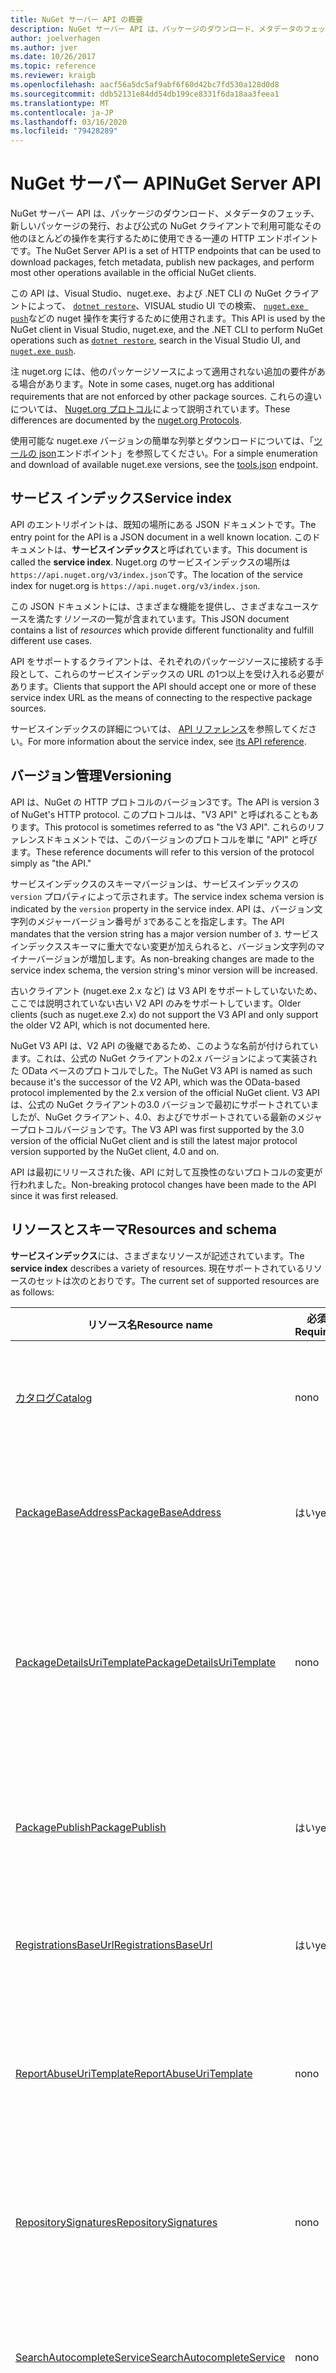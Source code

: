 ```yaml
---
title: NuGet サーバー API の概要
description: NuGet サーバー API は、パッケージのダウンロード、メタデータのフェッチ、新しいパッケージの発行などに使用できる HTTP エンドポイントのセットです。
author: joelverhagen
ms.author: jver
ms.date: 10/26/2017
ms.topic: reference
ms.reviewer: kraigb
ms.openlocfilehash: aacf56a5dc5af9abf6f60d42bc7fd530a128d0d8
ms.sourcegitcommit: ddb52131e84dd54db199ce8331f6da18aa3feea1
ms.translationtype: MT
ms.contentlocale: ja-JP
ms.lasthandoff: 03/16/2020
ms.locfileid: "79428289"
---
```

# <a name="nuget-server-api"></a><span data-ttu-id="8e651-103">NuGet サーバー API</span><span class="sxs-lookup"><span data-stu-id="8e651-103">NuGet Server API</span></span>

<span data-ttu-id="8e651-104">NuGet サーバー API は、パッケージのダウンロード、メタデータのフェッチ、新しいパッケージの発行、および公式の NuGet クライアントで利用可能なその他のほとんどの操作を実行するために使用できる一連の HTTP エンドポイントです。</span><span class="sxs-lookup"><span data-stu-id="8e651-104">The NuGet Server API is a set of HTTP endpoints that can be used to download packages, fetch metadata, publish new packages, and perform most other operations available in the official NuGet clients.</span></span>

<span data-ttu-id="8e651-105">この API は、Visual Studio、nuget.exe、および .NET CLI の NuGet クライアントによって、 [`dotnet restore`](/dotnet/core/tools/dotnet-restore?tabs=netcore2x)、VISUAL studio UI での検索、 [`nuget.exe push`](../reference/cli-reference/cli-ref-push.md)などの nuget 操作を実行するために使用されます。</span><span class="sxs-lookup"><span data-stu-id="8e651-105">This API is used by the NuGet client in Visual Studio, nuget.exe, and the .NET CLI to perform NuGet operations such as [`dotnet restore`](/dotnet/core/tools/dotnet-restore?tabs=netcore2x), search in the Visual Studio UI, and [`nuget.exe push`](../reference/cli-reference/cli-ref-push.md).</span></span>

<span data-ttu-id="8e651-106">注 nuget.org には、他のパッケージソースによって適用されない追加の要件がある場合があります。</span><span class="sxs-lookup"><span data-stu-id="8e651-106">Note in some cases, nuget.org has additional requirements that are not enforced by other package sources.</span></span> <span data-ttu-id="8e651-107">これらの違いについては、 [Nuget.org プロトコル](nuget-protocols.md)によって説明されています。</span><span class="sxs-lookup"><span data-stu-id="8e651-107">These differences are documented by the [nuget.org Protocols](nuget-protocols.md).</span></span>

<span data-ttu-id="8e651-108">使用可能な nuget.exe バージョンの簡単な列挙とダウンロードについては、「[ツールの json](tools-json.md)エンドポイント」を参照してください。</span><span class="sxs-lookup"><span data-stu-id="8e651-108">For a simple enumeration and download of available nuget.exe versions, see the [tools.json](tools-json.md) endpoint.</span></span>

## <a name="service-index"></a><span data-ttu-id="8e651-109">サービス インデックス</span><span class="sxs-lookup"><span data-stu-id="8e651-109">Service index</span></span>

<span data-ttu-id="8e651-110">API のエントリポイントは、既知の場所にある JSON ドキュメントです。</span><span class="sxs-lookup"><span data-stu-id="8e651-110">The entry point for the API is a JSON document in a well known location.</span></span> <span data-ttu-id="8e651-111">このドキュメントは、**サービスインデックス**と呼ばれています。</span><span class="sxs-lookup"><span data-stu-id="8e651-111">This document is called the **service index**.</span></span> <span data-ttu-id="8e651-112">Nuget.org のサービスインデックスの場所は `https://api.nuget.org/v3/index.json`です。</span><span class="sxs-lookup"><span data-stu-id="8e651-112">The location of the service index for nuget.org is `https://api.nuget.org/v3/index.json`.</span></span>

<span data-ttu-id="8e651-113">この JSON ドキュメントには、さまざまな機能を提供し、さまざまなユースケースを満たす*リソース*の一覧が含まれています。</span><span class="sxs-lookup"><span data-stu-id="8e651-113">This JSON document contains a list of *resources* which provide different functionality and fulfill different use cases.</span></span>

<span data-ttu-id="8e651-114">API をサポートするクライアントは、それぞれのパッケージソースに接続する手段として、これらのサービスインデックスの URL の1つ以上を受け入れる必要があります。</span><span class="sxs-lookup"><span data-stu-id="8e651-114">Clients that support the API should accept one or more of these service index URL as the means of connecting to the respective package sources.</span></span>

<span data-ttu-id="8e651-115">サービスインデックスの詳細については、 [API リファレンス](service-index.md)を参照してください。</span><span class="sxs-lookup"><span data-stu-id="8e651-115">For more information about the service index, see [its API reference](service-index.md).</span></span>

## <a name="versioning"></a><span data-ttu-id="8e651-116">バージョン管理</span><span class="sxs-lookup"><span data-stu-id="8e651-116">Versioning</span></span>

<span data-ttu-id="8e651-117">API は、NuGet の HTTP プロトコルのバージョン3です。</span><span class="sxs-lookup"><span data-stu-id="8e651-117">The API is version 3 of NuGet's HTTP protocol.</span></span> <span data-ttu-id="8e651-118">このプロトコルは、"V3 API" と呼ばれることもあります。</span><span class="sxs-lookup"><span data-stu-id="8e651-118">This protocol is sometimes referred to as "the V3 API".</span></span> <span data-ttu-id="8e651-119">これらのリファレンスドキュメントでは、このバージョンのプロトコルを単に "API" と呼びます。</span><span class="sxs-lookup"><span data-stu-id="8e651-119">These reference documents will refer to this version of the protocol simply as "the API."</span></span>

<span data-ttu-id="8e651-120">サービスインデックスのスキーマバージョンは、サービスインデックスの `version` プロパティによって示されます。</span><span class="sxs-lookup"><span data-stu-id="8e651-120">The service index schema version is indicated by the `version` property in the service index.</span></span> <span data-ttu-id="8e651-121">API は、バージョン文字列のメジャーバージョン番号が `3`であることを指定します。</span><span class="sxs-lookup"><span data-stu-id="8e651-121">The API mandates that the version string has a major version number of `3`.</span></span> <span data-ttu-id="8e651-122">サービスインデックススキーマに重大でない変更が加えられると、バージョン文字列のマイナーバージョンが増加します。</span><span class="sxs-lookup"><span data-stu-id="8e651-122">As non-breaking changes are made to the service index schema, the version string's minor version will be increased.</span></span>

<span data-ttu-id="8e651-123">古いクライアント (nuget.exe 2.x など) は V3 API をサポートしていないため、ここでは説明されていない古い V2 API のみをサポートしています。</span><span class="sxs-lookup"><span data-stu-id="8e651-123">Older clients (such as nuget.exe 2.x) do not support the V3 API and only support the older V2 API, which is not documented here.</span></span>

<span data-ttu-id="8e651-124">NuGet V3 API は、V2 API の後継であるため、このような名前が付けられています。これは、公式の NuGet クライアントの2.x バージョンによって実装された OData ベースのプロトコルでした。</span><span class="sxs-lookup"><span data-stu-id="8e651-124">The NuGet V3 API is named as such because it's the successor of the V2 API, which was the OData-based protocol implemented by the 2.x version of the official NuGet client.</span></span> <span data-ttu-id="8e651-125">V3 API は、公式の NuGet クライアントの3.0 バージョンで最初にサポートされていましたが、NuGet クライアント、4.0、およびでサポートされている最新のメジャープロトコルバージョンです。</span><span class="sxs-lookup"><span data-stu-id="8e651-125">The V3 API was first supported by the 3.0 version of the official NuGet client and is still the latest major protocol version supported by the NuGet client, 4.0 and on.</span></span> 

<span data-ttu-id="8e651-126">API は最初にリリースされた後、API に対して互換性のないプロトコルの変更が行われました。</span><span class="sxs-lookup"><span data-stu-id="8e651-126">Non-breaking protocol changes have been made to the API since it was first released.</span></span>

## <a name="resources-and-schema"></a><span data-ttu-id="8e651-127">リソースとスキーマ</span><span class="sxs-lookup"><span data-stu-id="8e651-127">Resources and schema</span></span>

<span data-ttu-id="8e651-128">**サービスインデックス**には、さまざまなリソースが記述されています。</span><span class="sxs-lookup"><span data-stu-id="8e651-128">The **service index** describes a variety of resources.</span></span> <span data-ttu-id="8e651-129">現在サポートされているリソースのセットは次のとおりです。</span><span class="sxs-lookup"><span data-stu-id="8e651-129">The current set of supported resources are as follows:</span></span>

<span data-ttu-id="8e651-130">リソース名</span><span class="sxs-lookup"><span data-stu-id="8e651-130">Resource name</span></span>                                                        | <span data-ttu-id="8e651-131">必須</span><span class="sxs-lookup"><span data-stu-id="8e651-131">Required</span></span> | <span data-ttu-id="8e651-132">説明</span><span class="sxs-lookup"><span data-stu-id="8e651-132">Description</span></span>
-------------------------------------------------------------------- | -------- | -----------
[<span data-ttu-id="8e651-133">カタログ</span><span class="sxs-lookup"><span data-stu-id="8e651-133">Catalog</span></span>](catalog-resource.md)                                       | <span data-ttu-id="8e651-134">no</span><span class="sxs-lookup"><span data-stu-id="8e651-134">no</span></span>       | <span data-ttu-id="8e651-135">すべてのパッケージイベントの完全な記録。</span><span class="sxs-lookup"><span data-stu-id="8e651-135">Full record of all package events.</span></span>
[<span data-ttu-id="8e651-136">PackageBaseAddress</span><span class="sxs-lookup"><span data-stu-id="8e651-136">PackageBaseAddress</span></span>](package-base-address-resource.md)               | <span data-ttu-id="8e651-137">はい</span><span class="sxs-lookup"><span data-stu-id="8e651-137">yes</span></span>      | <span data-ttu-id="8e651-138">パッケージコンテンツ (. nupkg) を取得します。</span><span class="sxs-lookup"><span data-stu-id="8e651-138">Get package content (.nupkg).</span></span>
[<span data-ttu-id="8e651-139">PackageDetailsUriTemplate</span><span class="sxs-lookup"><span data-stu-id="8e651-139">PackageDetailsUriTemplate</span></span>](package-details-template-resource.md)    | <span data-ttu-id="8e651-140">no</span><span class="sxs-lookup"><span data-stu-id="8e651-140">no</span></span>       | <span data-ttu-id="8e651-141">パッケージの詳細 web ページにアクセスするための URL を作成します。</span><span class="sxs-lookup"><span data-stu-id="8e651-141">Construct a URL to access a package details web page.</span></span>
[<span data-ttu-id="8e651-142">PackagePublish</span><span class="sxs-lookup"><span data-stu-id="8e651-142">PackagePublish</span></span>](package-publish-resource.md)                        | <span data-ttu-id="8e651-143">はい</span><span class="sxs-lookup"><span data-stu-id="8e651-143">yes</span></span>      | <span data-ttu-id="8e651-144">パッケージのプッシュおよび削除 (または一覧から削除) を行います。</span><span class="sxs-lookup"><span data-stu-id="8e651-144">Push and delete (or unlist) packages.</span></span>
[<span data-ttu-id="8e651-145">RegistrationsBaseUrl</span><span class="sxs-lookup"><span data-stu-id="8e651-145">RegistrationsBaseUrl</span></span>](registration-base-url-resource.md)            | <span data-ttu-id="8e651-146">はい</span><span class="sxs-lookup"><span data-stu-id="8e651-146">yes</span></span>      | <span data-ttu-id="8e651-147">パッケージメタデータを取得します。</span><span class="sxs-lookup"><span data-stu-id="8e651-147">Get package metadata.</span></span>
[<span data-ttu-id="8e651-148">ReportAbuseUriTemplate</span><span class="sxs-lookup"><span data-stu-id="8e651-148">ReportAbuseUriTemplate</span></span>](report-abuse-resource.md)                   | <span data-ttu-id="8e651-149">no</span><span class="sxs-lookup"><span data-stu-id="8e651-149">no</span></span>       | <span data-ttu-id="8e651-150">不正使用の web ページにアクセスするための URL を作成します。</span><span class="sxs-lookup"><span data-stu-id="8e651-150">Construct a URL to access a report abuse web page.</span></span>
[<span data-ttu-id="8e651-151">RepositorySignatures</span><span class="sxs-lookup"><span data-stu-id="8e651-151">RepositorySignatures</span></span>](repository-signatures-resource.md)            | <span data-ttu-id="8e651-152">no</span><span class="sxs-lookup"><span data-stu-id="8e651-152">no</span></span>       | <span data-ttu-id="8e651-153">リポジトリの署名に使用される証明書を取得します。</span><span class="sxs-lookup"><span data-stu-id="8e651-153">Get certificates used for repository signing.</span></span>
[<span data-ttu-id="8e651-154">SearchAutocompleteService</span><span class="sxs-lookup"><span data-stu-id="8e651-154">SearchAutocompleteService</span></span>](search-autocomplete-service-resource.md) | <span data-ttu-id="8e651-155">no</span><span class="sxs-lookup"><span data-stu-id="8e651-155">no</span></span>       | <span data-ttu-id="8e651-156">パッケージ Id とバージョンを部分文字列で検出します。</span><span class="sxs-lookup"><span data-stu-id="8e651-156">Discover package IDs and versions by substring.</span></span>
[<span data-ttu-id="8e651-157">SearchQueryService</span><span class="sxs-lookup"><span data-stu-id="8e651-157">SearchQueryService</span></span>](search-query-service-resource.md)               | <span data-ttu-id="8e651-158">はい</span><span class="sxs-lookup"><span data-stu-id="8e651-158">yes</span></span>      | <span data-ttu-id="8e651-159">キーワードを使用してパッケージをフィルター処理し、検索します。</span><span class="sxs-lookup"><span data-stu-id="8e651-159">Filter and search for packages by keyword.</span></span>
[<span data-ttu-id="8e651-160">シンボル Packagepublish</span><span class="sxs-lookup"><span data-stu-id="8e651-160">SymbolPackagePublish</span></span>](symbol-package-publish-resource.md)           | <span data-ttu-id="8e651-161">no</span><span class="sxs-lookup"><span data-stu-id="8e651-161">no</span></span>       | <span data-ttu-id="8e651-162">シンボルパッケージをプッシュします。</span><span class="sxs-lookup"><span data-stu-id="8e651-162">Push symbol packages.</span></span>

<span data-ttu-id="8e651-163">一般に、API リソースによって返されるすべての非バイナリデータは、JSON を使用してシリアル化されます。</span><span class="sxs-lookup"><span data-stu-id="8e651-163">In general, all non-binary data returned by a API resource are serialized using JSON.</span></span> <span data-ttu-id="8e651-164">サービスインデックスの各リソースによって返される応答スキーマは、そのリソースに対して個別に定義されます。</span><span class="sxs-lookup"><span data-stu-id="8e651-164">The response schema returned by each resource in the service index is defined individually for that resource.</span></span> <span data-ttu-id="8e651-165">各リソースの詳細については、上記のトピックを参照してください。</span><span class="sxs-lookup"><span data-stu-id="8e651-165">For more information about each resource, see the topics listed above.</span></span>

<span data-ttu-id="8e651-166">今後、プロトコルが進化するにつれて、新しいプロパティが JSON 応答に追加される可能性があります。</span><span class="sxs-lookup"><span data-stu-id="8e651-166">In the future, as the protocol evolves, new properties may be added to JSON responses.</span></span> <span data-ttu-id="8e651-167">クライアントを将来の証明として使用する場合、実装では、応答スキーマが最終的なものであり、追加のデータを含めることができないと想定しないでください。</span><span class="sxs-lookup"><span data-stu-id="8e651-167">For the client to be future-proof, the implementation should not assume that the response schema is final and cannot include extra data.</span></span> <span data-ttu-id="8e651-168">実装で認識されないすべてのプロパティを無視する必要があります。</span><span class="sxs-lookup"><span data-stu-id="8e651-168">All properties that the implementation does not understand should be ignored.</span></span>

> [!Note]
> <span data-ttu-id="8e651-169">ソースがを実装していない場合 `SearchAutocompleteService` オートコンプリートの動作は正常に無効にする必要があります。</span><span class="sxs-lookup"><span data-stu-id="8e651-169">When a source does not implement `SearchAutocompleteService` any autocomplete behavior should be disabled gracefully.</span></span> <span data-ttu-id="8e651-170">`ReportAbuseUriTemplate` が実装されていない場合、公式の NuGet クライアントは、nuget にフォールバックします ( [nuget/Home # 4924](https://github.com/NuGet/Home/issues/4924)によって追跡されます)。</span><span class="sxs-lookup"><span data-stu-id="8e651-170">When `ReportAbuseUriTemplate` is not implemented, the official NuGet client falls back to nuget.org's report abuse URL (tracked by [NuGet/Home#4924](https://github.com/NuGet/Home/issues/4924)).</span></span> <span data-ttu-id="8e651-171">他のクライアントは、ユーザーにレポートの不正利用の URL を表示しないように選択できます。</span><span class="sxs-lookup"><span data-stu-id="8e651-171">Other clients may opt to simply not show a report abuse URL to the user.</span></span>

### <a name="undocumented-resources-on-nugetorg"></a><span data-ttu-id="8e651-172">Nuget.org のドキュメントに記載されるリソース</span><span class="sxs-lookup"><span data-stu-id="8e651-172">Undocumented resources on nuget.org</span></span>

<span data-ttu-id="8e651-173">Nuget.org の V3 サービスインデックスには、上に記載されていないいくつかのリソースがあります。</span><span class="sxs-lookup"><span data-stu-id="8e651-173">The V3 service index on nuget.org has some resources that are not documented above.</span></span> <span data-ttu-id="8e651-174">リソースをドキュメント化しない理由はいくつかあります。</span><span class="sxs-lookup"><span data-stu-id="8e651-174">There are a few reasons for not documenting a resource.</span></span>

<span data-ttu-id="8e651-175">まず、nuget.org の実装の詳細として使用されるリソースについては説明しません。`SearchGalleryQueryService` がこのカテゴリに分類されます。</span><span class="sxs-lookup"><span data-stu-id="8e651-175">First, we don't document resources used as an implementation detail of nuget.org. The `SearchGalleryQueryService` falls into this category.</span></span> <span data-ttu-id="8e651-176">[NuGetGallery](https://github.com/NuGet/NuGetGallery)は、このリソースを使用して、データベースを使用するのではなく、一部の V2 (OData) クエリを検索インデックスに委任します。</span><span class="sxs-lookup"><span data-stu-id="8e651-176">[NuGetGallery](https://github.com/NuGet/NuGetGallery) uses this resource to delegate some V2 (OData) queries to our search index instead of using the database.</span></span> <span data-ttu-id="8e651-177">このリソースは、スケーラビリティ上の理由から導入されたものであり、外部で使用するためのものではありません。</span><span class="sxs-lookup"><span data-stu-id="8e651-177">This resource was introduced for scalability reasons and is not intended for external use.</span></span>

<span data-ttu-id="8e651-178">2つ目の方法として、公式クライアントの RTM バージョンには同梱されていないリソースについては説明しません。</span><span class="sxs-lookup"><span data-stu-id="8e651-178">Second, we don't document resources that never shipped in an RTM version of the official client.</span></span>
<span data-ttu-id="8e651-179">`PackageDisplayMetadataUriTemplate` と `PackageVersionDisplayMetadataUriTemplate` はこのカテゴリに分類されます。</span><span class="sxs-lookup"><span data-stu-id="8e651-179">`PackageDisplayMetadataUriTemplate` and `PackageVersionDisplayMetadataUriTemplate` fall into this category.</span></span>

<span data-ttu-id="8e651-180">Thirdly、V2 プロトコルと密接に関連付けられているリソースについては説明しません。このリソース自体は意図的に文書化されていません。</span><span class="sxs-lookup"><span data-stu-id="8e651-180">Thirdly, we don't document resources that are tightly coupled with the V2 protocol, which itself is intentionally undocumented.</span></span> <span data-ttu-id="8e651-181">`LegacyGallery` リソースはこのカテゴリに分類されます。</span><span class="sxs-lookup"><span data-stu-id="8e651-181">The `LegacyGallery` resource falls into this category.</span></span> <span data-ttu-id="8e651-182">このリソースにより、V3 サービスインデックスは、対応する V2 ソース URL を指すことができます。</span><span class="sxs-lookup"><span data-stu-id="8e651-182">This resource allows a V3 service index to point to a corresponding V2 source URL.</span></span> <span data-ttu-id="8e651-183">このリソースは、`nuget.exe list`をサポートしています。</span><span class="sxs-lookup"><span data-stu-id="8e651-183">This resource supports the `nuget.exe list`.</span></span>

<span data-ttu-id="8e651-184">リソースがここに記載されていない場合は、依存関係を取得しないことを*強く*お勧めします。</span><span class="sxs-lookup"><span data-stu-id="8e651-184">If a resource is not documented here, we *strongly* recommend that you do not take a dependency on them.</span></span> <span data-ttu-id="8e651-185">このようなドキュメントに記載されていないリソースの動作を削除したり、変更したりすると、予期しない方法で実装が中断される可能性があります。</span><span class="sxs-lookup"><span data-stu-id="8e651-185">We may remove or change the behavior of these undocumented resources which could break your implementation in unexpected ways.</span></span>

## <a name="timestamps"></a><span data-ttu-id="8e651-186">タイムスタンプ</span><span class="sxs-lookup"><span data-stu-id="8e651-186">Timestamps</span></span>

<span data-ttu-id="8e651-187">API によって返されるすべてのタイムスタンプは UTC であるか、 [ISO 8601](https://www.iso.org/iso-8601-date-and-time-format.html)表現を使用して指定されます。</span><span class="sxs-lookup"><span data-stu-id="8e651-187">All timestamps returned by the API are UTC or are otherwise specified using [ISO 8601](https://www.iso.org/iso-8601-date-and-time-format.html) representation.</span></span> 

## <a name="http-methods"></a><span data-ttu-id="8e651-188">HTTP メソッド</span><span class="sxs-lookup"><span data-stu-id="8e651-188">HTTP methods</span></span>

<span data-ttu-id="8e651-189">動詞</span><span class="sxs-lookup"><span data-stu-id="8e651-189">Verb</span></span>   | <span data-ttu-id="8e651-190">用途</span><span class="sxs-lookup"><span data-stu-id="8e651-190">Use</span></span>
------ | -----------
<span data-ttu-id="8e651-191">GET</span><span class="sxs-lookup"><span data-stu-id="8e651-191">GET</span></span>    | <span data-ttu-id="8e651-192">読み取り専用の操作を実行します。通常はデータを取得します。</span><span class="sxs-lookup"><span data-stu-id="8e651-192">Performs a read-only operation, typically retrieving data.</span></span>
<span data-ttu-id="8e651-193">HEAD</span><span class="sxs-lookup"><span data-stu-id="8e651-193">HEAD</span></span>   | <span data-ttu-id="8e651-194">対応する `GET` 要求の応答ヘッダーをフェッチします。</span><span class="sxs-lookup"><span data-stu-id="8e651-194">Fetches the response headers for the corresponding `GET` request.</span></span>
<span data-ttu-id="8e651-195">PUT</span><span class="sxs-lookup"><span data-stu-id="8e651-195">PUT</span></span>    | <span data-ttu-id="8e651-196">存在しないリソースを作成します。存在する場合は、リソースを更新します。</span><span class="sxs-lookup"><span data-stu-id="8e651-196">Creates a resource that doesn't exist or, if it does exist, updates it.</span></span> <span data-ttu-id="8e651-197">一部のリソースでは、更新プログラムがサポートされない場合があります。</span><span class="sxs-lookup"><span data-stu-id="8e651-197">Some resources may not support update.</span></span>
<span data-ttu-id="8e651-198">DELETE</span><span class="sxs-lookup"><span data-stu-id="8e651-198">DELETE</span></span> | <span data-ttu-id="8e651-199">リソースを削除または一覧から削除します。</span><span class="sxs-lookup"><span data-stu-id="8e651-199">Deletes or unlists a resource.</span></span>

## <a name="http-status-codes"></a><span data-ttu-id="8e651-200">HTTP 状態コード</span><span class="sxs-lookup"><span data-stu-id="8e651-200">HTTP status codes</span></span>

<span data-ttu-id="8e651-201">コード</span><span class="sxs-lookup"><span data-stu-id="8e651-201">Code</span></span> | <span data-ttu-id="8e651-202">説明</span><span class="sxs-lookup"><span data-stu-id="8e651-202">Description</span></span>
---- | -----
<span data-ttu-id="8e651-203">200</span><span class="sxs-lookup"><span data-stu-id="8e651-203">200</span></span>  | <span data-ttu-id="8e651-204">成功し、応答の本文があります。</span><span class="sxs-lookup"><span data-stu-id="8e651-204">Success, and there is a response body.</span></span>
<span data-ttu-id="8e651-205">201</span><span class="sxs-lookup"><span data-stu-id="8e651-205">201</span></span>  | <span data-ttu-id="8e651-206">成功し、リソースが作成されました。</span><span class="sxs-lookup"><span data-stu-id="8e651-206">Success, and the resource was created.</span></span>
<span data-ttu-id="8e651-207">202</span><span class="sxs-lookup"><span data-stu-id="8e651-207">202</span></span>  | <span data-ttu-id="8e651-208">成功、要求は受け入れられましたが、一部の作業はまだ完了しておらず、非同期的に完了している可能性があります。</span><span class="sxs-lookup"><span data-stu-id="8e651-208">Success, the request has been accepted but some work may still be incomplete and completed asynchronously.</span></span>
<span data-ttu-id="8e651-209">204</span><span class="sxs-lookup"><span data-stu-id="8e651-209">204</span></span>  | <span data-ttu-id="8e651-210">成功しましたが、応答本文がありません。</span><span class="sxs-lookup"><span data-stu-id="8e651-210">Success, but there is no response body.</span></span>
<span data-ttu-id="8e651-211">301</span><span class="sxs-lookup"><span data-stu-id="8e651-211">301</span></span>  | <span data-ttu-id="8e651-212">永続的なリダイレクト。</span><span class="sxs-lookup"><span data-stu-id="8e651-212">A permanent redirect.</span></span>
<span data-ttu-id="8e651-213">302</span><span class="sxs-lookup"><span data-stu-id="8e651-213">302</span></span>  | <span data-ttu-id="8e651-214">一時的なリダイレクト。</span><span class="sxs-lookup"><span data-stu-id="8e651-214">A temporary redirect.</span></span>
<span data-ttu-id="8e651-215">400</span><span class="sxs-lookup"><span data-stu-id="8e651-215">400</span></span>  | <span data-ttu-id="8e651-216">URL または要求本文内のパラメーターが無効です。</span><span class="sxs-lookup"><span data-stu-id="8e651-216">The parameters in the URL or in the request body aren't valid.</span></span>
<span data-ttu-id="8e651-217">401</span><span class="sxs-lookup"><span data-stu-id="8e651-217">401</span></span>  | <span data-ttu-id="8e651-218">指定された資格情報が無効です。</span><span class="sxs-lookup"><span data-stu-id="8e651-218">The provided credentials are invalid.</span></span>
<span data-ttu-id="8e651-219">403</span><span class="sxs-lookup"><span data-stu-id="8e651-219">403</span></span>  | <span data-ttu-id="8e651-220">指定された資格情報を指定した場合、アクションは許可されません。</span><span class="sxs-lookup"><span data-stu-id="8e651-220">The action is not allowed given the provided credentials.</span></span>
<span data-ttu-id="8e651-221">404</span><span class="sxs-lookup"><span data-stu-id="8e651-221">404</span></span>  | <span data-ttu-id="8e651-222">要求されたリソースは存在しません。</span><span class="sxs-lookup"><span data-stu-id="8e651-222">The requested resource doesn't exist.</span></span>
<span data-ttu-id="8e651-223">409</span><span class="sxs-lookup"><span data-stu-id="8e651-223">409</span></span>  | <span data-ttu-id="8e651-224">要求が既存のリソースと競合しています。</span><span class="sxs-lookup"><span data-stu-id="8e651-224">The request conflicts with an existing resource.</span></span>
<span data-ttu-id="8e651-225">500</span><span class="sxs-lookup"><span data-stu-id="8e651-225">500</span></span>  | <span data-ttu-id="8e651-226">サービスで予期しないエラーが発生しました。</span><span class="sxs-lookup"><span data-stu-id="8e651-226">The service has encountered an unexpected error.</span></span>
<span data-ttu-id="8e651-227">503</span><span class="sxs-lookup"><span data-stu-id="8e651-227">503</span></span>  | <span data-ttu-id="8e651-228">サービスは、一時的に利用できません。</span><span class="sxs-lookup"><span data-stu-id="8e651-228">The service is temporarily unavailable.</span></span>

<span data-ttu-id="8e651-229">API エンドポイントに対して行われたすべての `GET` 要求は、HTTP リダイレクト (301 または 302) を返す場合があります。</span><span class="sxs-lookup"><span data-stu-id="8e651-229">Any `GET` request made to a API endpoint may return an HTTP redirect (301 or 302).</span></span> <span data-ttu-id="8e651-230">クライアントは、`Location` ヘッダーを観察し、後続の `GET`を発行することで、このようなリダイレクトを適切に処理する必要があります。</span><span class="sxs-lookup"><span data-stu-id="8e651-230">Clients should gracefully handle such redirects by observing the `Location` header and issuing a subsequent `GET`.</span></span> <span data-ttu-id="8e651-231">特定のエンドポイントに関するドキュメントでは、リダイレクトが使用される場所を明示的に呼び出すことはありません。</span><span class="sxs-lookup"><span data-stu-id="8e651-231">Documentation concerning specific endpoints will not explicitly call out where redirects may be used.</span></span>

<span data-ttu-id="8e651-232">500レベルのステータスコードの場合、クライアントは適切な再試行メカニズムを実装できます。</span><span class="sxs-lookup"><span data-stu-id="8e651-232">In the case of a 500-level status code, the client can implement a reasonable retry mechanism.</span></span> <span data-ttu-id="8e651-233">正式な NuGet クライアントは、500レベルの状態コードまたは TCP/DNS エラーが発生すると、3回再試行します。</span><span class="sxs-lookup"><span data-stu-id="8e651-233">The official NuGet client retries three times when encountering any 500-level status code or TCP/DNS error.</span></span>

## <a name="http-request-headers"></a><span data-ttu-id="8e651-234">HTTP 要求ヘッダー</span><span class="sxs-lookup"><span data-stu-id="8e651-234">HTTP request headers</span></span>

<span data-ttu-id="8e651-235">Name</span><span class="sxs-lookup"><span data-stu-id="8e651-235">Name</span></span>                     | <span data-ttu-id="8e651-236">説明</span><span class="sxs-lookup"><span data-stu-id="8e651-236">Description</span></span>
------------------------ | -----------
<span data-ttu-id="8e651-237">X-NuGet-ApiKey</span><span class="sxs-lookup"><span data-stu-id="8e651-237">X-NuGet-ApiKey</span></span>           | <span data-ttu-id="8e651-238">プッシュと削除には必須です。「 [`PackagePublish` リソース](package-publish-resource.md)」を参照してください。</span><span class="sxs-lookup"><span data-stu-id="8e651-238">Required for push and delete, see [`PackagePublish` resource](package-publish-resource.md)</span></span>
<span data-ttu-id="8e651-239">X-NuGet-Client-Version</span><span class="sxs-lookup"><span data-stu-id="8e651-239">X-NuGet-Client-Version</span></span>   | <span data-ttu-id="8e651-240">**非推奨**とされ、`X-NuGet-Protocol-Version` に置き換えられました</span><span class="sxs-lookup"><span data-stu-id="8e651-240">**Deprecated** and replaced by `X-NuGet-Protocol-Version`</span></span>
<span data-ttu-id="8e651-241">X-NuGet-Protocol-Version</span><span class="sxs-lookup"><span data-stu-id="8e651-241">X-NuGet-Protocol-Version</span></span> | <span data-ttu-id="8e651-242">Nuget.org のみで必要な場合は、「 [nuget.org プロトコル](NuGet-Protocols.md)」を参照してください。</span><span class="sxs-lookup"><span data-stu-id="8e651-242">Required in certain cases only on nuget.org, see [nuget.org protocols](NuGet-Protocols.md)</span></span>
<span data-ttu-id="8e651-243">X-NuGet-Session-Id</span><span class="sxs-lookup"><span data-stu-id="8e651-243">X-NuGet-Session-Id</span></span>       | <span data-ttu-id="8e651-244">*オプション*。</span><span class="sxs-lookup"><span data-stu-id="8e651-244">*Optional*.</span></span> <span data-ttu-id="8e651-245">NuGet クライアント v1.0 + 同じ NuGet クライアントセッションの一部である HTTP 要求を識別します。</span><span class="sxs-lookup"><span data-stu-id="8e651-245">NuGet clients v4.7+ identify HTTP requests that are part of the same NuGet client session.</span></span>

<span data-ttu-id="8e651-246">`X-NuGet-Session-Id` には、`PackageReference`の1回の復元に関連するすべての操作に対して1つの値があります。</span><span class="sxs-lookup"><span data-stu-id="8e651-246">The `X-NuGet-Session-Id` has a single value for all operations related to a single restore in `PackageReference`.</span></span> <span data-ttu-id="8e651-247">オートコンプリートや `packages.config` の復元などの他のシナリオでは、コードがどのように考慮されるかによって、複数の異なるセッション ID が存在する可能性があります。</span><span class="sxs-lookup"><span data-stu-id="8e651-247">For other scenarios such as autocomplete and `packages.config` restore there may be several different session ID's due to how the code is factored.</span></span>

## <a name="authentication"></a><span data-ttu-id="8e651-248">認証</span><span class="sxs-lookup"><span data-stu-id="8e651-248">Authentication</span></span>

<span data-ttu-id="8e651-249">認証は、を定義するために、パッケージソースの実装に残されます。</span><span class="sxs-lookup"><span data-stu-id="8e651-249">Authentication is left up to the package source implementation to define.</span></span> <span data-ttu-id="8e651-250">Nuget.org の場合、特殊な API キーヘッダーを使用した認証を必要とするのは `PackagePublish` リソースだけです。</span><span class="sxs-lookup"><span data-stu-id="8e651-250">For nuget.org, only the `PackagePublish` resource requires authentication via a special API key header.</span></span> <span data-ttu-id="8e651-251">詳細については、 [`PackagePublish` リソース](package-publish-resource.md)を参照してください。</span><span class="sxs-lookup"><span data-stu-id="8e651-251">See [`PackagePublish` resource](package-publish-resource.md) for details.</span></span>
